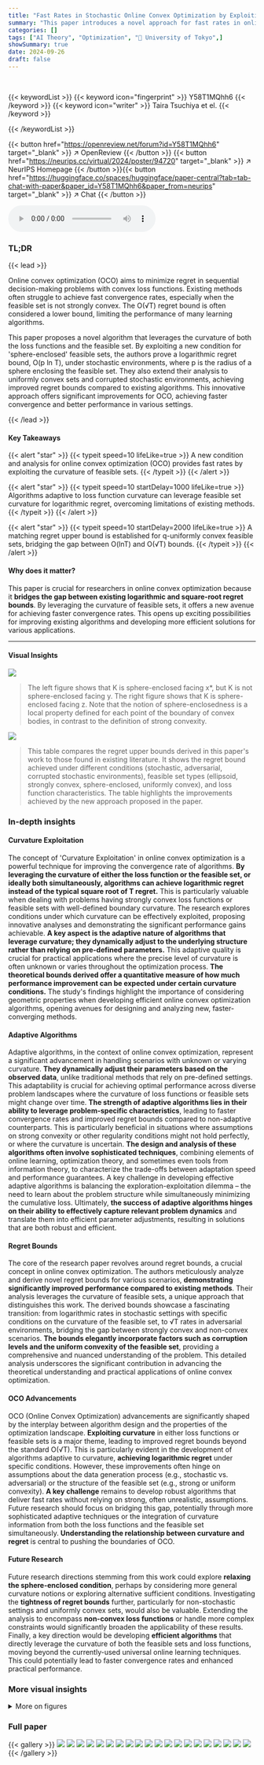 ```yaml
---
title: "Fast Rates in Stochastic Online Convex Optimization by Exploiting the Curvature of Feasible Sets"
summary: "This paper introduces a novel approach for fast rates in online convex optimization by exploiting the curvature of feasible sets, achieving logarithmic regret bounds under specific conditions."
categories: []
tags: ["AI Theory", "Optimization", "🏢 University of Tokyo",]
showSummary: true
date: 2024-09-26
draft: false
---
```


<br>

{{< keywordList >}}
{{< keyword icon="fingerprint" >}} Y58T1MQhh6 {{< /keyword >}}
{{< keyword icon="writer" >}} Taira Tsuchiya et el. {{< /keyword >}}
 
{{< /keywordList >}}

{{< button href="https://openreview.net/forum?id=Y58T1MQhh6" target="_blank" >}}
↗ OpenReview
{{< /button >}}
{{< button href="https://neurips.cc/virtual/2024/poster/94720" target="_blank" >}}
↗ NeurIPS Homepage
{{< /button >}}{{< button href="https://huggingface.co/spaces/huggingface/paper-central?tab=tab-chat-with-paper&paper_id=Y58T1MQhh6&paper_from=neurips" target="_blank" >}}
↗ Chat
{{< /button >}}



<audio controls>
    <source src="https://ai-paper-reviewer.com/Y58T1MQhh6/podcast.wav" type="audio/wav">
    Your browser does not support the audio element.
</audio>


### TL;DR


{{< lead >}}

Online convex optimization (OCO) aims to minimize regret in sequential decision-making problems with convex loss functions.  Existing methods often struggle to achieve fast convergence rates, especially when the feasible set is not strongly convex.  The O(√T) regret bound is often considered a lower bound, limiting the performance of many learning algorithms.

This paper proposes a novel algorithm that leverages the curvature of both the loss functions and the feasible set.  By exploiting a new condition for 'sphere-enclosed' feasible sets, the authors prove a logarithmic regret bound, O(p ln T), under stochastic environments, where p is the radius of a sphere enclosing the feasible set. They also extend their analysis to uniformly convex sets and corrupted stochastic environments, achieving improved regret bounds compared to existing algorithms. This innovative approach offers significant improvements for OCO, achieving faster convergence and better performance in various settings.

{{< /lead >}}


#### Key Takeaways

{{< alert "star" >}}
{{< typeit speed=10 lifeLike=true >}} A new condition and analysis for online convex optimization (OCO) provides fast rates by exploiting the curvature of feasible sets. {{< /typeit >}}
{{< /alert >}}

{{< alert "star" >}}
{{< typeit speed=10 startDelay=1000 lifeLike=true >}} Algorithms adaptive to loss function curvature can leverage feasible set curvature for logarithmic regret, overcoming limitations of existing methods. {{< /typeit >}}
{{< /alert >}}

{{< alert "star" >}}
{{< typeit speed=10 startDelay=2000 lifeLike=true >}} A matching regret upper bound is established for q-uniformly convex feasible sets, bridging the gap between O(lnT) and O(√T) bounds. {{< /typeit >}}
{{< /alert >}}

#### Why does it matter?
This paper is crucial for researchers in online convex optimization because it **bridges the gap between existing logarithmic and square-root regret bounds**. By leveraging the curvature of feasible sets, it offers a new avenue for achieving faster convergence rates. This opens up exciting possibilities for improving existing algorithms and developing more efficient solutions for various applications.

------
#### Visual Insights



![](https://ai-paper-reviewer.com/Y58T1MQhh6/figures_3_1.jpg)

> The left figure shows that K is sphere-enclosed facing x*, but K is not sphere-enclosed facing y. The right figure shows that K is sphere-enclosed facing z. Note that the notion of sphere-enclosedness is a local property defined for each point of the boundary of convex bodies, in contrast to the definition of strong convexity.





![](https://ai-paper-reviewer.com/Y58T1MQhh6/tables_1_1.jpg)

> This table compares the regret upper bounds derived in this paper's work to those found in existing literature.  It shows the regret bound achieved under different conditions (stochastic, adversarial, corrupted stochastic environments), feasible set types (ellipsoid, strongly convex, sphere-enclosed, uniformly convex), and loss function characteristics.  The table highlights the improvements achieved by the new approach proposed in the paper.





### In-depth insights


#### Curvature Exploitation
The concept of 'Curvature Exploitation' in online convex optimization is a powerful technique for improving the convergence rate of algorithms.  **By leveraging the curvature of either the loss function or the feasible set, or ideally both simultaneously, algorithms can achieve logarithmic regret instead of the typical square root of T regret.** This is particularly valuable when dealing with problems having strongly convex loss functions or feasible sets with well-defined boundary curvature.  The research explores conditions under which curvature can be effectively exploited, proposing innovative analyses and demonstrating the significant performance gains achievable.  **A key aspect is the adaptive nature of algorithms that leverage curvature; they dynamically adjust to the underlying structure rather than relying on pre-defined parameters.**  This adaptive quality is crucial for practical applications where the precise level of curvature is often unknown or varies throughout the optimization process.  **The theoretical bounds derived offer a quantitative measure of how much performance improvement can be expected under certain curvature conditions.**  The study's findings highlight the importance of considering geometric properties when developing efficient online convex optimization algorithms, opening avenues for designing and analyzing new, faster-converging methods.

#### Adaptive Algorithms
Adaptive algorithms, in the context of online convex optimization, represent a significant advancement in handling scenarios with unknown or varying curvature.  **They dynamically adjust their parameters based on the observed data**, unlike traditional methods that rely on pre-defined settings. This adaptability is crucial for achieving optimal performance across diverse problem landscapes where the curvature of loss functions or feasible sets might change over time.  **The strength of adaptive algorithms lies in their ability to leverage problem-specific characteristics**, leading to faster convergence rates and improved regret bounds compared to non-adaptive counterparts.  This is particularly beneficial in situations where assumptions on strong convexity or other regularity conditions might not hold perfectly, or where the curvature is uncertain.  **The design and analysis of these algorithms often involve sophisticated techniques**, combining elements of online learning, optimization theory, and sometimes even tools from information theory, to characterize the trade-offs between adaptation speed and performance guarantees.  A key challenge in developing effective adaptive algorithms is balancing the exploration-exploitation dilemma – the need to learn about the problem structure while simultaneously minimizing the cumulative loss. Ultimately, **the success of adaptive algorithms hinges on their ability to effectively capture relevant problem dynamics** and translate them into efficient parameter adjustments, resulting in solutions that are both robust and efficient.

#### Regret Bounds
The core of the research paper revolves around regret bounds, a crucial concept in online convex optimization. The authors meticulously analyze and derive novel regret bounds for various scenarios, **demonstrating significantly improved performance compared to existing methods**.  Their analysis leverages the curvature of feasible sets, a unique approach that distinguishes this work. The derived bounds showcase a fascinating transition: from logarithmic rates in stochastic settings with specific conditions on the curvature of the feasible set, to  √T rates in adversarial environments, bridging the gap between strongly convex and non-convex scenarios.  **The bounds elegantly incorporate factors such as corruption levels and the uniform convexity of the feasible set**, providing a comprehensive and nuanced understanding of the problem. This detailed analysis underscores the significant contribution in advancing the theoretical understanding and practical applications of online convex optimization.

#### OCO Advancements
OCO (Online Convex Optimization) advancements are significantly shaped by the interplay between algorithm design and the properties of the optimization landscape.  **Exploiting curvature** in either loss functions or feasible sets is a major theme, leading to improved regret bounds beyond the standard O(√T).  This is particularly evident in the development of algorithms adaptive to curvature, **achieving logarithmic regret** under specific conditions.  However, these improvements often hinge on assumptions about the data generation process (e.g., stochastic vs. adversarial) or the structure of the feasible set (e.g., strong or uniform convexity).  **A key challenge** remains to develop robust algorithms that deliver fast rates without relying on strong, often unrealistic, assumptions.  Future research should focus on bridging this gap, potentially through more sophisticated adaptive techniques or the integration of curvature information from both the loss functions and the feasible set simultaneously.  **Understanding the relationship between curvature and regret** is central to pushing the boundaries of OCO.

#### Future Research
Future research directions stemming from this work could explore **relaxing the sphere-enclosed condition**, perhaps by considering more general curvature notions or exploring alternative sufficient conditions.  Investigating the **tightness of regret bounds** further, particularly for non-stochastic settings and uniformly convex sets, would also be valuable.  Extending the analysis to encompass **non-convex loss functions** or handle more complex constraints would significantly broaden the applicability of these results.  Finally, a key direction would be developing **efficient algorithms** that directly leverage the curvature of both the feasible sets and loss functions, moving beyond the currently-used universal online learning techniques.  This could potentially lead to faster convergence rates and enhanced practical performance.


### More visual insights

<details>
<summary>More on figures
</summary>


![](https://ai-paper-reviewer.com/Y58T1MQhh6/figures_6_1.jpg)

> This figure shows a convex body K (feasible set) and its minimum enclosing sphere BK (facing the optimal decision x*). The sphere's center is at x* + (1/(2γ*))∇f°(x*), and its radius is ||∇f°(x*)||/(2γ*).  The gradient of the expected loss function at x*, ∇f°(x*), points from x* towards the center of BK, illustrating the sphere-enclosed condition. This condition is key to achieving logarithmic regret bounds in the paper.


![](https://ai-paper-reviewer.com/Y58T1MQhh6/figures_6_2.jpg)

> This figure illustrates a scenario where the optimal decision x* lies on the boundary of the feasible set K, and the gradient of the expected loss function, ∇f°(x*), points towards the exterior of the negative normal cone -NK(x*).  This situation represents a case where the sphere-enclosed condition, crucial for achieving logarithmic regret bounds, is not satisfied because the gradient vector does not point toward the interior of the feasible set K around x*.  The condition ∇f°(x*) ∈ int(-NK(x*)) (gradient inside the negative normal cone) is generally sufficient to satisfy the sphere-enclosed condition, thus guaranteeing fast convergence rate.


</details>






### Full paper

{{< gallery >}}
<img src="https://ai-paper-reviewer.com/Y58T1MQhh6/1.png" class="grid-w50 md:grid-w33 xl:grid-w25" />
<img src="https://ai-paper-reviewer.com/Y58T1MQhh6/2.png" class="grid-w50 md:grid-w33 xl:grid-w25" />
<img src="https://ai-paper-reviewer.com/Y58T1MQhh6/3.png" class="grid-w50 md:grid-w33 xl:grid-w25" />
<img src="https://ai-paper-reviewer.com/Y58T1MQhh6/4.png" class="grid-w50 md:grid-w33 xl:grid-w25" />
<img src="https://ai-paper-reviewer.com/Y58T1MQhh6/5.png" class="grid-w50 md:grid-w33 xl:grid-w25" />
<img src="https://ai-paper-reviewer.com/Y58T1MQhh6/6.png" class="grid-w50 md:grid-w33 xl:grid-w25" />
<img src="https://ai-paper-reviewer.com/Y58T1MQhh6/7.png" class="grid-w50 md:grid-w33 xl:grid-w25" />
<img src="https://ai-paper-reviewer.com/Y58T1MQhh6/8.png" class="grid-w50 md:grid-w33 xl:grid-w25" />
<img src="https://ai-paper-reviewer.com/Y58T1MQhh6/9.png" class="grid-w50 md:grid-w33 xl:grid-w25" />
<img src="https://ai-paper-reviewer.com/Y58T1MQhh6/10.png" class="grid-w50 md:grid-w33 xl:grid-w25" />
<img src="https://ai-paper-reviewer.com/Y58T1MQhh6/11.png" class="grid-w50 md:grid-w33 xl:grid-w25" />
<img src="https://ai-paper-reviewer.com/Y58T1MQhh6/12.png" class="grid-w50 md:grid-w33 xl:grid-w25" />
<img src="https://ai-paper-reviewer.com/Y58T1MQhh6/13.png" class="grid-w50 md:grid-w33 xl:grid-w25" />
<img src="https://ai-paper-reviewer.com/Y58T1MQhh6/14.png" class="grid-w50 md:grid-w33 xl:grid-w25" />
<img src="https://ai-paper-reviewer.com/Y58T1MQhh6/15.png" class="grid-w50 md:grid-w33 xl:grid-w25" />
<img src="https://ai-paper-reviewer.com/Y58T1MQhh6/16.png" class="grid-w50 md:grid-w33 xl:grid-w25" />
<img src="https://ai-paper-reviewer.com/Y58T1MQhh6/17.png" class="grid-w50 md:grid-w33 xl:grid-w25" />
<img src="https://ai-paper-reviewer.com/Y58T1MQhh6/18.png" class="grid-w50 md:grid-w33 xl:grid-w25" />
<img src="https://ai-paper-reviewer.com/Y58T1MQhh6/19.png" class="grid-w50 md:grid-w33 xl:grid-w25" />
<img src="https://ai-paper-reviewer.com/Y58T1MQhh6/20.png" class="grid-w50 md:grid-w33 xl:grid-w25" />
{{< /gallery >}}